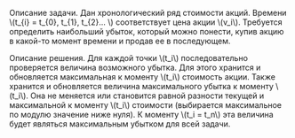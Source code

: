 Описание задачи.
Дан хронологический ряд стоимости акций. Времени \\(t_{i} = t_{0}, t_{1}, t_{2}... \\) соответствует цена акции \\(v_i\\). Требуется определить наибольший убыток, который можно понести, купив акцию в какой-то момент времени и продав ее в последующем. 

Описание решения. 
Для каждой точки \\(t_i\\) последовательно проверяется величина возможного убытка. Для этого хранится и обновляется максимальная к моменту \\(t_i\\) стоимость акции. Также хранится и обновляется величина максимального убытка к моменту \\(t_i\\). Она не меняется или становится равной разности текущей и максимальной к моменту \\(t_i\\) стоимости (выбирается максимальное по модулю значение ниже нуля). К моменту \\(t_i = t_n\\) эта величина будет являться максимальным убытком для всей задачи.